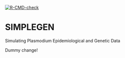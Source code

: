 
[![R-CMD-check](https://github.com/mrc-ide/SIMPLEGEN/actions/workflows/R-CMD-check.yaml/badge.svg)](https://github.com/mrc-ide/SIMPLEGEN/actions/workflows/R-CMD-check.yaml)

# SIMPLEGEN
Simulating Plasmodium Epidemiological and Genetic Data

Dummy change!

